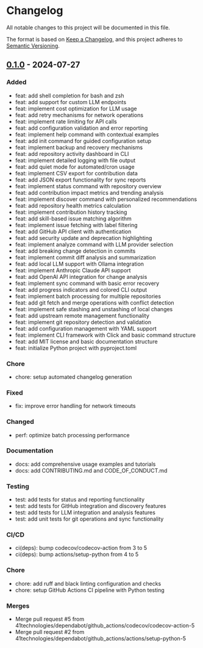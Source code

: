 # Changelog

All notable changes to this project will be documented in this file.

The format is based on [Keep a Changelog](https://keepachangelog.com/en/1.0.0/),
and this project adheres to [Semantic Versioning](https://semver.org/spec/v2.0.0.html).

## [0.1.0] - 2024-07-27

### Added
- feat: add shell completion for bash and zsh
- feat: add support for custom LLM endpoints
- feat: implement cost optimization for LLM usage
- feat: add retry mechanisms for network operations
- feat: implement rate limiting for API calls
- feat: add configuration validation and error reporting
- feat: implement help command with contextual examples
- feat: add init command for guided configuration setup
- feat: implement backup and recovery mechanisms
- feat: add repository activity dashboard in CLI
- feat: implement detailed logging with file output
- feat: add quiet mode for automated/cron usage
- feat: implement CSV export for contribution data
- feat: add JSON export functionality for sync reports
- feat: implement status command with repository overview
- feat: add contribution impact metrics and trending analysis
- feat: implement discover command with personalized recommendations
- feat: add repository health metrics calculation
- feat: implement contribution history tracking
- feat: add skill-based issue matching algorithm
- feat: implement issue fetching with label filtering
- feat: add GitHub API client with authentication
- feat: add security update and deprecation highlighting
- feat: implement analyze command with LLM provider selection
- feat: add breaking change detection in commits
- feat: implement commit diff analysis and summarization
- feat: add local LLM support with Ollama integration
- feat: implement Anthropic Claude API support
- feat: add OpenAI API integration for change analysis
- feat: implement sync command with basic error recovery
- feat: add progress indicators and colored CLI output
- feat: implement batch processing for multiple repositories
- feat: add git fetch and merge operations with conflict detection
- feat: implement safe stashing and unstashing of local changes
- feat: add upstream remote management functionality
- feat: implement git repository detection and validation
- feat: add configuration management with YAML support
- feat: implement CLI framework with Click and basic command structure
- feat: add MIT license and basic documentation structure
- feat: initialize Python project with pyproject.toml

### Chore
- chore: setup automated changelog generation

### Fixed
- fix: improve error handling for network timeouts

### Changed
- perf: optimize batch processing performance

### Documentation
- docs: add comprehensive usage examples and tutorials
- docs: add CONTRIBUTING.md and CODE_OF_CONDUCT.md

### Testing
- test: add tests for status and reporting functionality
- test: add tests for GitHub integration and discovery features
- test: add tests for LLM integration and analysis features
- test: add unit tests for git operations and sync functionality

### CI/CD
- ci(deps): bump codecov/codecov-action from 3 to 5
- ci(deps): bump actions/setup-python from 4 to 5

### Chore
- chore: add ruff and black linting configuration and checks
- chore: setup GitHub Actions CI pipeline with Python testing

### Merges
- Merge pull request #5 from 41technologies/dependabot/github_actions/codecov/codecov-action-5
- Merge pull request #2 from 41technologies/dependabot/github_actions/actions/setup-python-5

[0.1.0]: https://github.com/41technologies/gitco/releases/tag/v0.1.0
